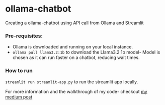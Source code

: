 # ollama-chatbot
Creating a ollama-chatbot using API call from Ollama and Streamlit

### Pre-requisites:
- Ollama is downloaded and running on your local instance.
- `ollama pull llama3.2:1b` to download the Llama3.2 1b model- Model is chosen as it can run faster on a chatbot, reducing wait times.

### How to run
`streamlit run streamlit-app.py` to run the streamlit app locally.

For more information and the walkthrough of my code- checkout [my medium post](https://onnyunhui.medium.com/building-a-basic-llm-chat-app-with-streamlit-chat-element-functions-using-only-google-colab-70ab2ce05142)

